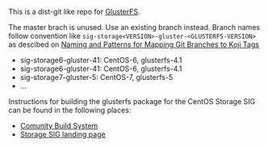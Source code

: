 This is a dist-git like repo for [GlusterFS](https://github.com/gluster/glusterfs).

The master brach is unused. Use an existing branch instead.
Branch names follow convention like `sig-storage<VERSION>-gluster-<GLUSTERFS-VERSION>` as descibed on [Naming and Patterns for Mapping Git Branches to Koji Tags](https://wiki.centos.org/BrianStinson/GitBranchesandKojiTags)

* sig-storage6-gluster-41: CentOS-6, glusterfs-4.1
* sig-storage6-gluster-41: CentOS-6, glusterfs-4.1
* sig-storage7-gluster-5: CentOS-7, glusterfs-5
* ...

Instructions for building the glusterfs package for the CentOS Storage SIG can be found in the following places:

* [Comunity Build System](https://wiki.centos.org/HowTos/CommunityBuildSystem)
* [Storage SIG landing page](https://wiki.centos.org/SpecialInterestGroup/Storage/Gluster)

